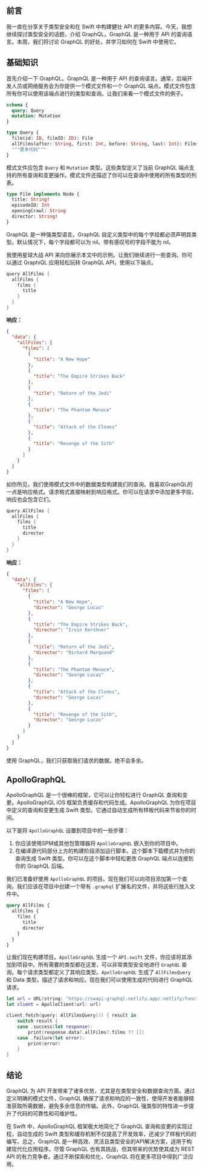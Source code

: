## 前言

我一直在分享关于类型安全和在 Swift 中构建健壮 API 的更多内容。今天，我想继续探讨类型安全的话题，介绍 GraphQL。GraphQL 是一种用于 API 的查询语言。本周，我们将讨论 GraphQL 的好处，并学习如何在 Swift 中使用它。

## 基础知识

首先介绍一下 GraphQL。GraphQL 是一种用于 API 的查询语言。通常，后端开发人员或网络服务会为你提供一个模式文件和一个 GraphQL 端点。模式文件包含所有你可以使用该端点进行的类型和查询。让我们来看一个模式文件的例子。

```graphql
schema {
  query: Query
  mutation: Mutation
}

type Query {
  film(id: ID, filmID: ID): Film
  allFilms(after: String, first: Int, before: String, last: Int): FilmsConnection
  """更多代码"""
}
```

模式文件应包含 `Query` 和 `Mutation` 类型。这些类型定义了当前 GraphQL 端点支持的所有查询和变更操作。模式文件还描述了你可以在查询中使用的所有类型的列表。

```graphql
type Film implements Node {
  title: String!
  episodeID: Int
  openingCrawl: String
  director: String!
}
```

GraphQL 是一种强类型语言。GraphQL 自定义类型中的每个字段都必须声明其类型。默认情况下，每个字段都可以为 nil。带有感叹号的字段不能为 nil。

我使用星球大战 API 来向你展示本文中的示例。让我们继续进行一些查询。你可以通过 GraphiQL 应用轻松玩转 GraphQL API，使用以下端点。

```swift
query AllFilms {
  allFilms {
    films {
      title
    }
  }
}
```

**响应：**

```json
{
  "data": {
    "allFilms": {
      "films": [
        {
          "title": "A New Hope"
        },
        {
          "title": "The Empire Strikes Back"
        },
        {
          "title": "Return of the Jedi"
        },
        {
          "title": "The Phantom Menace"
        },
        {
          "title": "Attack of the Clones"
        },
        {
          "title": "Revenge of the Sith"
        }
      ]
    }
  }
}
```

如你所见，我们使用模式文件中的数据类型构建我们的查询。我喜欢GraphQL的一点是响应格式。请求格式直接映射到响应格式。你可以在请求中添加更多字段，响应也会包含它们。

```swift
query AllFilms {
  allFilms {
    films {
      title
      director
    }
  }
}
```

**响应：**

```json
{
  "data": {
    "allFilms": {
      "films": [
        {
          "title": "A New Hope",
          "director": "George Lucas"
        },
        {
          "title": "The Empire Strikes Back",
          "director": "Irvin Kershner"
        },
        {
          "title": "Return of the Jedi",
          "director": "Richard Marquand"
        },
        {
          "title": "The Phantom Menace",
          "director": "George Lucas"
        },
        {
          "title": "Attack of the Clones",
          "director": "George Lucas"
        },
        {
          "title": "Revenge of the Sith",
          "director": "George Lucas"
        }
      ]
    }
  }
}
```

使用 GraphQL，我们只获取我们请求的数据，绝不会多余。

## ApolloGraphQL

ApolloGraphQL 是一个很棒的框架，它可以让你轻松进行 GraphQL 查询和变更。ApolloGraphQL iOS 框架负责缓存和代码生成。ApolloGraphQL 为你在项目中定义的查询和变更生成 Swift 类型。它通过自动生成所有样板代码来节省你的时间。

以下是将 `ApolloGraphQL` 设置到项目中的一些步骤：

1. 你应该使用SPM或其他包管理器将 `ApolloGraphQL` 嵌入到你的项目中。
2. 在编译源代码部分上方的构建阶段添加运行脚本。这个脚本下载模式并为你的查询生成 Swift 类型。你可以在这个脚本中轻松更改 GraphQL 端点以连接到你的 GraphQL 后端。

我们已准备好使用 `ApolloGraphQL` 的项目。现在我们可以向项目添加第一个查询。我们应该在项目中创建一个带有 `.graphql` 扩展名的文件，并将这些行放入文件中。

```graphql
query AllFilms {
  allFilms {
    films {
      title
      director
    }
  }
}
```

让我们现在构建项目。`ApolloGraphQL` 生成一个 `API.swift` 文件，你应该将其添加到项目中。所有需要的类型都在这里，可以非常类型安全地进行 `GraphQL` 查询。每个请求类型都定义了其响应类型。`ApolloGraphQL` 生成了 `AllFilmsQuery` 和 Data 类型，描述了请求和响应。现在我们可以使用生成的代码进行 GraphQL 请求。

```swift
let url = URL(string: "https://swapi-graphql.netlify.app/.netlify/functions/index")!
let client = ApolloClient(url: url)

client.fetch(query: AllFilmsQuery()) { result in
    switch result {
    case .success(let response):
        print(response.data?.allFilms?.films ?? [])
    case .failure(let error):
        print(error)
    }
}
```

## 结论

GraphQL 为 API 开发带来了诸多优势，尤其是在类型安全和数据查询方面。通过定义明确的模式文件，GraphQL 确保了请求和响应的一致性，使得开发者能够精准获取所需数据，避免多余信息的传输。此外，GraphQL 强类型的特性进一步提升了代码的可靠性和可维护性。

在 Swift 中，ApolloGraphQL 框架极大地简化了 GraphQL 查询和变更的实现过程，自动生成的 Swift 类型和缓存机制不仅提高了开发效率，还减少了样板代码的编写。总之，GraphQL 是一种高效、灵活且类型安全的API解决方案，适用于构建现代化应用程序。尽管 GraphQL 也有其挑战，但其带来的优势使其成为 REST API 的有力竞争者。通过不断探索和优化，GraphQL 将在更多项目中得到广泛应用。